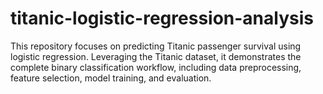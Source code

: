 # titanic-logistic-regression-analysis
This repository focuses on predicting Titanic passenger survival using logistic regression. Leveraging the Titanic dataset, it demonstrates the complete binary classification workflow, including data preprocessing, feature selection, model training, and evaluation.
